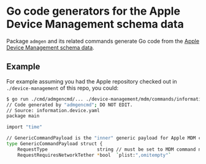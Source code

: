 # Go code generators for the Apple Device Management schema data

Package `admgen` and its related commands generate Go code from the [Apple Device Management schema data](https://github.com/apple/device-management).

## Example

For example assuming you had the Apple repository checked out in `./device-management` of this repo, you could:

```sh
$ go run ./cmd/admgencmd/... ./device-management/mdm/commands/information.device.yaml | head
// Code generated by "admgencmd"; DO NOT EDIT.
// Source: information.device.yaml
package main

import "time"

// GenericCommandPayload is the "inner" generic payload for Apple MDM commands.
type GenericCommandPayload struct {
	RequestType                  string // must be set to MDM command name
	RequestRequiresNetworkTether *bool  `plist:",omitempty"`
```
